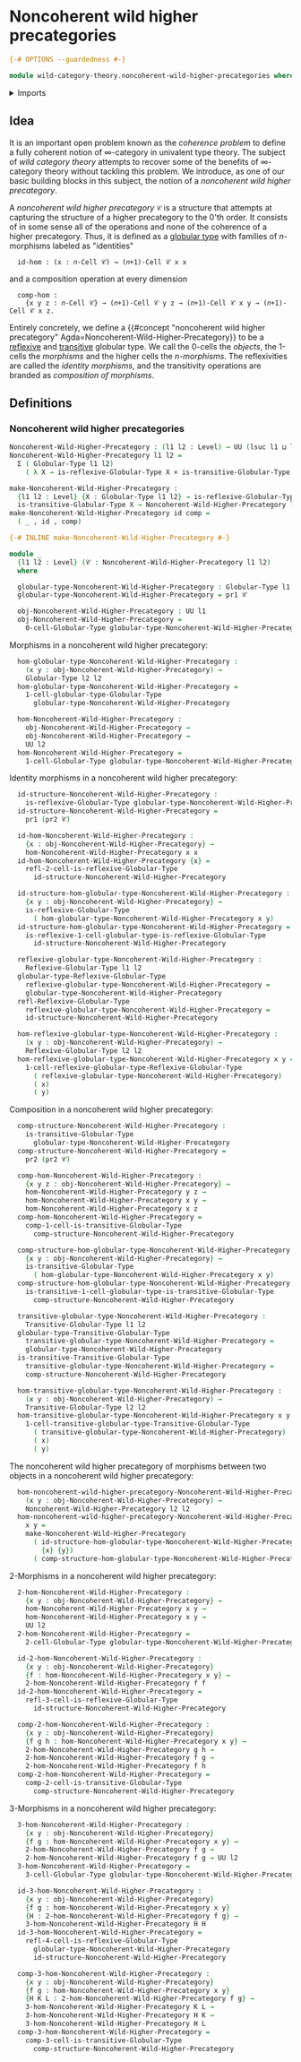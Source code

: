 # Noncoherent wild higher precategories

```agda
{-# OPTIONS --guardedness #-}

module wild-category-theory.noncoherent-wild-higher-precategories where
```

<details><summary>Imports</summary>

```agda
open import category-theory.precategories

open import foundation.action-on-identifications-binary-functions
open import foundation.cartesian-product-types
open import foundation.dependent-pair-types
open import foundation.function-types
open import foundation.homotopies
open import foundation.identity-types
open import foundation.sets
open import foundation.strictly-involutive-identity-types
open import foundation.universe-levels

open import structured-types.globular-types
open import structured-types.reflexive-globular-types
open import structured-types.transitive-globular-types
```

</details>

## Idea

It is an important open problem known as the _coherence problem_ to define a
fully coherent notion of $∞$-category in univalent type theory. The subject of
_wild category theory_ attempts to recover some of the benefits of $∞$-category
theory without tackling this problem. We introduce, as one of our basic building
blocks in this subject, the notion of a _noncoherent wild higher precategory_.

A _noncoherent wild higher precategory_ `𝒞` is a structure that attempts at
capturing the structure of a higher precategory to the $0$'th order. It consists
of in some sense all of the operations and none of the coherence of a higher
precategory. Thus, it is defined as a
[globular type](structured-types.globular-types.md) with families of
$n$-morphisms labeled as "identities"

```text
  id-hom : (x : 𝑛-Cell 𝒞) → (𝑛+1)-Cell 𝒞 x x
```

and a composition operation at every dimension

```text
  comp-hom :
    {x y z : 𝑛-Cell 𝒞} → (𝑛+1)-Cell 𝒞 y z → (𝑛+1)-Cell 𝒞 x y → (𝑛+1)-Cell 𝒞 x z.
```

Entirely concretely, we define a
{{#concept "noncoherent wild higher precategory" Agda=Noncoherent-Wild-Higher-Precategory}}
to be a [reflexive](structured-types.reflexive-globular-types.md) and
[transitive](structured-types.transitive-globular-types.md) globular type. We
call the 0-cells the _objects_, the 1-cells the _morphisms_ and the higher cells
the _$n$-morphisms_. The reflexivities are called the _identity morphisms_, and
the transitivity operations are branded as _composition of morphisms_.

## Definitions

### Noncoherent wild higher precategories

```agda
Noncoherent-Wild-Higher-Precategory : (l1 l2 : Level) → UU (lsuc l1 ⊔ lsuc l2)
Noncoherent-Wild-Higher-Precategory l1 l2 =
  Σ ( Globular-Type l1 l2)
    ( λ X → is-reflexive-Globular-Type X × is-transitive-Globular-Type X)

make-Noncoherent-Wild-Higher-Precategory :
  {l1 l2 : Level} {X : Globular-Type l1 l2} → is-reflexive-Globular-Type X →
  is-transitive-Globular-Type X → Noncoherent-Wild-Higher-Precategory l1 l2
make-Noncoherent-Wild-Higher-Precategory id comp =
  ( _ , id , comp)

{-# INLINE make-Noncoherent-Wild-Higher-Precategory #-}

module _
  {l1 l2 : Level} (𝒞 : Noncoherent-Wild-Higher-Precategory l1 l2)
  where

  globular-type-Noncoherent-Wild-Higher-Precategory : Globular-Type l1 l2
  globular-type-Noncoherent-Wild-Higher-Precategory = pr1 𝒞

  obj-Noncoherent-Wild-Higher-Precategory : UU l1
  obj-Noncoherent-Wild-Higher-Precategory =
    0-cell-Globular-Type globular-type-Noncoherent-Wild-Higher-Precategory
```

Morphisms in a noncoherent wild higher precategory:

```agda
  hom-globular-type-Noncoherent-Wild-Higher-Precategory :
    (x y : obj-Noncoherent-Wild-Higher-Precategory) →
    Globular-Type l2 l2
  hom-globular-type-Noncoherent-Wild-Higher-Precategory =
    1-cell-globular-type-Globular-Type
      globular-type-Noncoherent-Wild-Higher-Precategory

  hom-Noncoherent-Wild-Higher-Precategory :
    obj-Noncoherent-Wild-Higher-Precategory →
    obj-Noncoherent-Wild-Higher-Precategory →
    UU l2
  hom-Noncoherent-Wild-Higher-Precategory =
    1-cell-Globular-Type globular-type-Noncoherent-Wild-Higher-Precategory
```

Identity morphisms in a noncoherent wild higher precategory:

```agda
  id-structure-Noncoherent-Wild-Higher-Precategory :
    is-reflexive-Globular-Type globular-type-Noncoherent-Wild-Higher-Precategory
  id-structure-Noncoherent-Wild-Higher-Precategory =
    pr1 (pr2 𝒞)

  id-hom-Noncoherent-Wild-Higher-Precategory :
    {x : obj-Noncoherent-Wild-Higher-Precategory} →
    hom-Noncoherent-Wild-Higher-Precategory x x
  id-hom-Noncoherent-Wild-Higher-Precategory {x} =
    refl-2-cell-is-reflexive-Globular-Type
      id-structure-Noncoherent-Wild-Higher-Precategory

  id-structure-hom-globular-type-Noncoherent-Wild-Higher-Precategory :
    {x y : obj-Noncoherent-Wild-Higher-Precategory} →
    is-reflexive-Globular-Type
      ( hom-globular-type-Noncoherent-Wild-Higher-Precategory x y)
  id-structure-hom-globular-type-Noncoherent-Wild-Higher-Precategory =
    is-reflexive-1-cell-globular-type-is-reflexive-Globular-Type
      id-structure-Noncoherent-Wild-Higher-Precategory

  reflexive-globular-type-Noncoherent-Wild-Higher-Precategory :
    Reflexive-Globular-Type l1 l2
  globular-type-Reflexive-Globular-Type
    reflexive-globular-type-Noncoherent-Wild-Higher-Precategory =
    globular-type-Noncoherent-Wild-Higher-Precategory
  refl-Reflexive-Globular-Type
    reflexive-globular-type-Noncoherent-Wild-Higher-Precategory =
    id-structure-Noncoherent-Wild-Higher-Precategory

  hom-reflexive-globular-type-Noncoherent-Wild-Higher-Precategory :
    (x y : obj-Noncoherent-Wild-Higher-Precategory) →
    Reflexive-Globular-Type l2 l2
  hom-reflexive-globular-type-Noncoherent-Wild-Higher-Precategory x y =
    1-cell-reflexive-globular-type-Reflexive-Globular-Type
      ( reflexive-globular-type-Noncoherent-Wild-Higher-Precategory)
      ( x)
      ( y)
```

Composition in a noncoherent wild higher precategory:

```agda
  comp-structure-Noncoherent-Wild-Higher-Precategory :
    is-transitive-Globular-Type
      globular-type-Noncoherent-Wild-Higher-Precategory
  comp-structure-Noncoherent-Wild-Higher-Precategory =
    pr2 (pr2 𝒞)

  comp-hom-Noncoherent-Wild-Higher-Precategory :
    {x y z : obj-Noncoherent-Wild-Higher-Precategory} →
    hom-Noncoherent-Wild-Higher-Precategory y z →
    hom-Noncoherent-Wild-Higher-Precategory x y →
    hom-Noncoherent-Wild-Higher-Precategory x z
  comp-hom-Noncoherent-Wild-Higher-Precategory =
    comp-1-cell-is-transitive-Globular-Type
      comp-structure-Noncoherent-Wild-Higher-Precategory

  comp-structure-hom-globular-type-Noncoherent-Wild-Higher-Precategory :
    {x y : obj-Noncoherent-Wild-Higher-Precategory} →
    is-transitive-Globular-Type
      ( hom-globular-type-Noncoherent-Wild-Higher-Precategory x y)
  comp-structure-hom-globular-type-Noncoherent-Wild-Higher-Precategory =
    is-transitive-1-cell-globular-type-is-transitive-Globular-Type
      comp-structure-Noncoherent-Wild-Higher-Precategory

  transitive-globular-type-Noncoherent-Wild-Higher-Precategory :
    Transitive-Globular-Type l1 l2
  globular-type-Transitive-Globular-Type
    transitive-globular-type-Noncoherent-Wild-Higher-Precategory =
    globular-type-Noncoherent-Wild-Higher-Precategory
  is-transitive-Transitive-Globular-Type
    transitive-globular-type-Noncoherent-Wild-Higher-Precategory =
    comp-structure-Noncoherent-Wild-Higher-Precategory

  hom-transitive-globular-type-Noncoherent-Wild-Higher-Precategory :
    (x y : obj-Noncoherent-Wild-Higher-Precategory) →
    Transitive-Globular-Type l2 l2
  hom-transitive-globular-type-Noncoherent-Wild-Higher-Precategory x y =
    1-cell-transitive-globular-type-Transitive-Globular-Type
      ( transitive-globular-type-Noncoherent-Wild-Higher-Precategory)
      ( x)
      ( y)
```

The noncoherent wild higher precategory of morphisms between two objects in a
noncoherent wild higher precategory:

```agda
  hom-noncoherent-wild-higher-precategory-Noncoherent-Wild-Higher-Precategory :
    (x y : obj-Noncoherent-Wild-Higher-Precategory) →
    Noncoherent-Wild-Higher-Precategory l2 l2
  hom-noncoherent-wild-higher-precategory-Noncoherent-Wild-Higher-Precategory
    x y =
    make-Noncoherent-Wild-Higher-Precategory
      ( id-structure-hom-globular-type-Noncoherent-Wild-Higher-Precategory
        {x} {y})
      ( comp-structure-hom-globular-type-Noncoherent-Wild-Higher-Precategory)
```

2-Morphisms in a noncoherent wild higher precategory:

```agda
  2-hom-Noncoherent-Wild-Higher-Precategory :
    {x y : obj-Noncoherent-Wild-Higher-Precategory} →
    hom-Noncoherent-Wild-Higher-Precategory x y →
    hom-Noncoherent-Wild-Higher-Precategory x y →
    UU l2
  2-hom-Noncoherent-Wild-Higher-Precategory =
    2-cell-Globular-Type globular-type-Noncoherent-Wild-Higher-Precategory

  id-2-hom-Noncoherent-Wild-Higher-Precategory :
    {x y : obj-Noncoherent-Wild-Higher-Precategory}
    {f : hom-Noncoherent-Wild-Higher-Precategory x y} →
    2-hom-Noncoherent-Wild-Higher-Precategory f f
  id-2-hom-Noncoherent-Wild-Higher-Precategory =
    refl-3-cell-is-reflexive-Globular-Type
      id-structure-Noncoherent-Wild-Higher-Precategory

  comp-2-hom-Noncoherent-Wild-Higher-Precategory :
    {x y : obj-Noncoherent-Wild-Higher-Precategory}
    {f g h : hom-Noncoherent-Wild-Higher-Precategory x y} →
    2-hom-Noncoherent-Wild-Higher-Precategory g h →
    2-hom-Noncoherent-Wild-Higher-Precategory f g →
    2-hom-Noncoherent-Wild-Higher-Precategory f h
  comp-2-hom-Noncoherent-Wild-Higher-Precategory =
    comp-2-cell-is-transitive-Globular-Type
      comp-structure-Noncoherent-Wild-Higher-Precategory
```

3-Morphisms in a noncoherent wild higher precategory:

```agda
  3-hom-Noncoherent-Wild-Higher-Precategory :
    {x y : obj-Noncoherent-Wild-Higher-Precategory}
    {f g : hom-Noncoherent-Wild-Higher-Precategory x y} →
    2-hom-Noncoherent-Wild-Higher-Precategory f g →
    2-hom-Noncoherent-Wild-Higher-Precategory f g → UU l2
  3-hom-Noncoherent-Wild-Higher-Precategory =
    3-cell-Globular-Type globular-type-Noncoherent-Wild-Higher-Precategory

  id-3-hom-Noncoherent-Wild-Higher-Precategory :
    {x y : obj-Noncoherent-Wild-Higher-Precategory}
    {f g : hom-Noncoherent-Wild-Higher-Precategory x y}
    {H : 2-hom-Noncoherent-Wild-Higher-Precategory f g} →
    3-hom-Noncoherent-Wild-Higher-Precategory H H
  id-3-hom-Noncoherent-Wild-Higher-Precategory =
    refl-4-cell-is-reflexive-Globular-Type
      globular-type-Noncoherent-Wild-Higher-Precategory
      id-structure-Noncoherent-Wild-Higher-Precategory

  comp-3-hom-Noncoherent-Wild-Higher-Precategory :
    {x y : obj-Noncoherent-Wild-Higher-Precategory}
    {f g : hom-Noncoherent-Wild-Higher-Precategory x y}
    {H K L : 2-hom-Noncoherent-Wild-Higher-Precategory f g} →
    3-hom-Noncoherent-Wild-Higher-Precategory K L →
    3-hom-Noncoherent-Wild-Higher-Precategory H K →
    3-hom-Noncoherent-Wild-Higher-Precategory H L
  comp-3-hom-Noncoherent-Wild-Higher-Precategory =
    comp-3-cell-is-transitive-Globular-Type
      comp-structure-Noncoherent-Wild-Higher-Precategory
```
